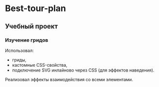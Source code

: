 # Best-tour-plan
## Учебный проект
### Изучение гридов
Использовал:
* гриды,
* кастомные CSS-свойства,
* подключение SVG инлайново через CSS (для эффектов наведения).

Реализовал эффекты взаимодействия со всеми элементами.
